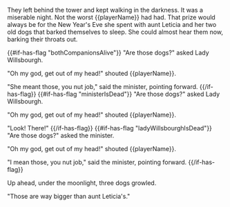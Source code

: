 They left behind the tower and kept walking in the darkness. It was a miserable night. Not the worst {{playerName}} had had. That prize would always be for the New Year's Eve she spent with aunt Leticia and her two old dogs that barked themselves to sleep. She could almost hear them now, barking their throats out.

{{#if-has-flag "bothCompanionsAlive"}}
"Are those dogs?" asked Lady Willsbourgh.

"Oh my god, get out of my head!" shouted {{playerName}}.

"She meant those, you nut job," said the minister, pointing forward.
{{/if-has-flag}}
{{#if-has-flag "ministerIsDead"}}
"Are those dogs?" asked Lady Willsbourgh.

"Oh my god, get out of my head!" shouted {{playerName}}.

"Look! There!"
{{/if-has-flag}}
{{#if-has-flag "ladyWillsbourghIsDead"}}
"Are those dogs?" asked the minister.

"Oh my god, get out of my head!" shouted {{playerName}}.

"I mean those, you nut job," said the minister, pointing forward.
{{/if-has-flag}}

Up ahead, under the moonlight, three dogs growled.

"Those are way bigger than aunt Leticia's."
